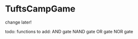 # TuftsCampGame
change later!


todo:
    functions to add:
        AND gate
        NAND gate
        OR gate
        NOR gate

